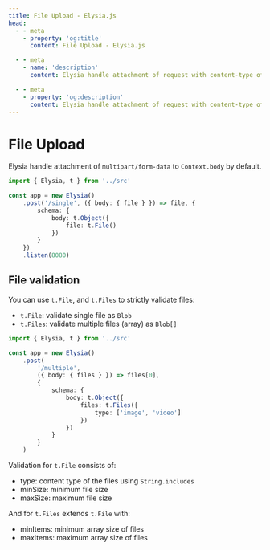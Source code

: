 ```yaml
---
title: File Upload - Elysia.js
head:
  - - meta
    - property: 'og:title'
      content: File Upload - Elysia.js

  - - meta
    - name: 'description'
      content: Elysia handle attachment of request with content-type of "multipart/form-data" headers, and parse the body to `Context.body` by default. `t.File`, and `t.Files` is use to strictly validate files.

  - - meta
    - property: 'og:description'
      content: Elysia handle attachment of request with content-type of "multipart/form-data" headers, and parse the body to `Context.body` by default. `t.File`, and `t.Files` is use to strictly validate files.
---
```


# File Upload
Elysia handle attachment of `multipart/form-data` to `Context.body` by default.

```typescript
import { Elysia, t } from '../src'

const app = new Elysia()
	.post('/single', ({ body: { file } }) => file, {
		schema: {
			body: t.Object({
				file: t.File()
			})
		}
	})
	.listen(8080)
```

## File validation
You can use `t.File`, and `t.Files` to strictly validate files:
- `t.File`: validate single file as `Blob`
- `t.Files`: validate multiple files (array) as `Blob[]`

```typescript
import { Elysia, t } from '../src'

const app = new Elysia()
	.post(
		'/multiple',
		({ body: { files } }) => files[0],
		{
			schema: {
				body: t.Object({
					files: t.Files({
                        type: ['image', 'video']
                    })
				})
			}
		}
	)
```

Validation for `t.File` consists of:
- type: content type of the files using `String.includes`
- minSize: minimum file size
- maxSize: maximum file size

And for `t.Files` extends `t.File` with:
- minItems: minimum array size of files
- maxItems: maximum array size of files
